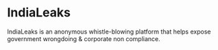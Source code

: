 # IndiaLeaks
IndiaLeaks is an anonymous whistle-blowing platform that helps expose government wrongdoing &amp; corporate non compliance.
